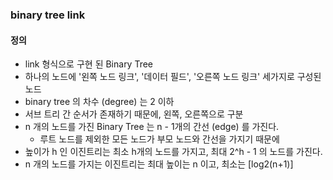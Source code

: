### binary tree link
#### 정의
- link 형식으로 구현 된 Binary Tree
- 하나의 노드에 '왼쪽 노드 링크', '데이터 필드', '오른쪽 노드 링크' 세가지로 구성된 노드
- binary tree 의 차수 (degree) 는 2 이하
- 서브 트리 간 순서가 존재하기 때문에, 왼쪽, 오른쪽으로 구분
- n 개의 노드를 가진 Binary Tree 는 n - 1개의 간선 (edge) 를 가진다.
  - 루트 노드를 제외한 모든 노드가 부모 노드와 간선을 가지기 때문에
- 높이가 h 인 이진트리는 최소 h개의 노드를 가지고, 최대 2^h - 1 의 노드를 가진다.
- n 개의 노드를 가지는 이진트리는 최대 높이는 n 이고, 최소는 \[log2(n+1)\]
